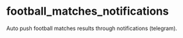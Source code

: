 # football_matches_notifications
Auto push football matches results through notifications (telegram).
